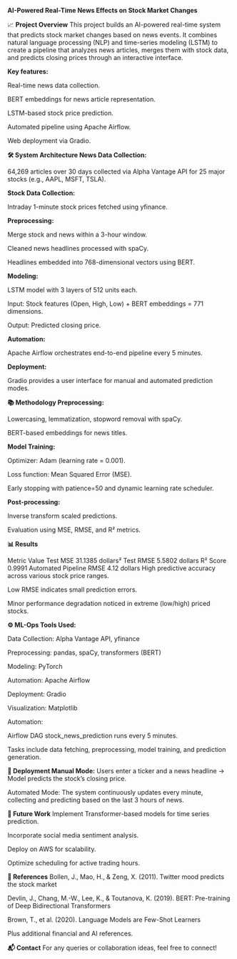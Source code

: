 **AI-Powered Real-Time News Effects on Stock Market Changes**

📈 **Project Overview**
This project builds an AI-powered real-time system that predicts stock market changes based on news events. It combines natural language processing (NLP) and time-series modeling (LSTM) to create a pipeline that analyzes news articles, merges them with stock data, and predicts closing prices through an interactive interface.

**Key features:**

Real-time news data collection.

BERT embeddings for news article representation.

LSTM-based stock price prediction.

Automated pipeline using Apache Airflow.

Web deployment via Gradio.

**🛠️ System Architecture
News Data Collection:**

64,269 articles over 30 days collected via Alpha Vantage API for 25 major stocks (e.g., AAPL, MSFT, TSLA).

**Stock Data Collection:**

Intraday 1-minute stock prices fetched using yfinance.

**Preprocessing:**

Merge stock and news within a 3-hour window.

Cleaned news headlines processed with spaCy.

Headlines embedded into 768-dimensional vectors using BERT.

**Modeling:**

LSTM model with 3 layers of 512 units each.

Input: Stock features (Open, High, Low) + BERT embeddings = 771 dimensions.

Output: Predicted closing price.

**Automation:**

Apache Airflow orchestrates end-to-end pipeline every 5 minutes.

**Deployment:**

Gradio provides a user interface for manual and automated prediction modes.

**📚 Methodology
Preprocessing:**

Lowercasing, lemmatization, stopword removal with spaCy.

BERT-based embeddings for news titles.

**Model Training:**

Optimizer: Adam (learning rate = 0.001).

Loss function: Mean Squared Error (MSE).

Early stopping with patience=50 and dynamic learning rate scheduler.

**Post-processing:**

Inverse transform scaled predictions.

Evaluation using MSE, RMSE, and R² metrics.

**📊 Results**

Metric	Value
Test MSE	31.1385 dollars²
Test RMSE	5.5802 dollars
R² Score	0.9991
Automated Pipeline RMSE	4.12 dollars
High predictive accuracy across various stock price ranges.

Low RMSE indicates small prediction errors.

Minor performance degradation noticed in extreme (low/high) priced stocks.

**⚙️ ML-Ops
Tools Used:**

Data Collection: Alpha Vantage API, yfinance

Preprocessing: pandas, spaCy, transformers (BERT)

Modeling: PyTorch

Automation: Apache Airflow

Deployment: Gradio

Visualization: Matplotlib

Automation:

Airflow DAG stock_news_prediction runs every 5 minutes.

Tasks include data fetching, preprocessing, model training, and prediction generation.

**🚀 Deployment
Manual Mode:**
Users enter a ticker and a news headline → Model predicts the stock’s closing price.

Automated Mode:
The system continuously updates every minute, collecting and predicting based on the last 3 hours of news.

**🔮 Future Work**
Implement Transformer-based models for time series prediction.

Incorporate social media sentiment analysis.

Deploy on AWS for scalability.

Optimize scheduling for active trading hours.

**📄 References**
Bollen, J., Mao, H., & Zeng, X. (2011). Twitter mood predicts the stock market

Devlin, J., Chang, M.-W., Lee, K., & Toutanova, K. (2019). BERT: Pre-training of Deep Bidirectional Transformers

Brown, T., et al. (2020). Language Models are Few-Shot Learners

Plus additional financial and AI references.

**📬 Contact**
For any queries or collaboration ideas, feel free to connect!
